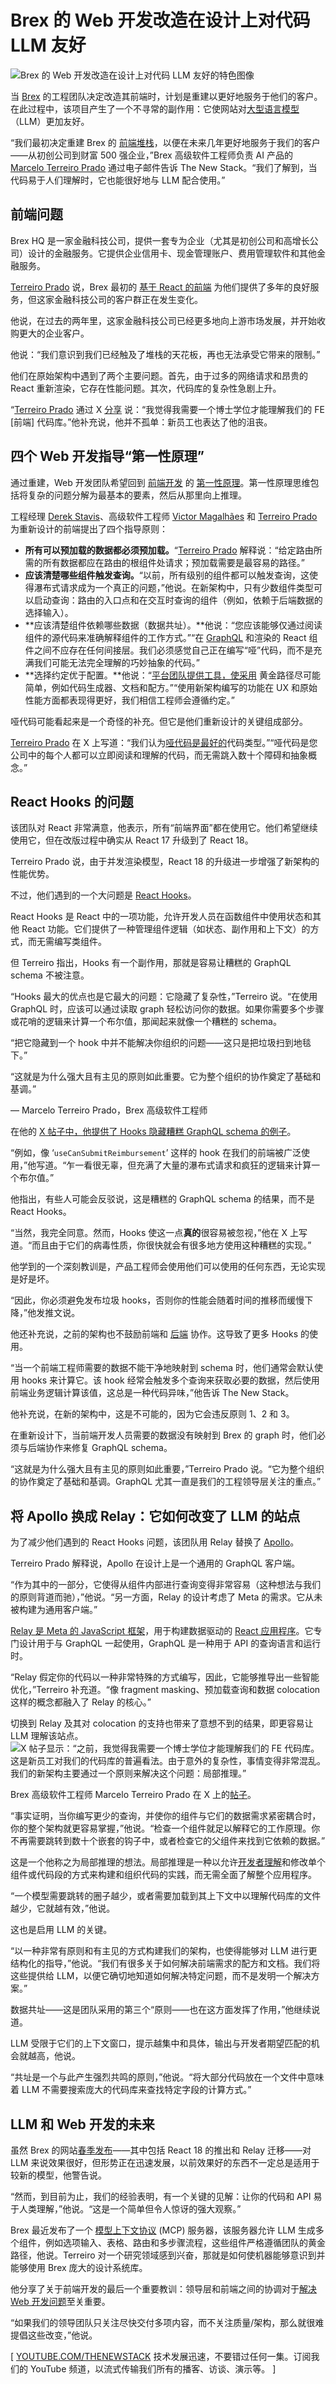 # Brex 的 Web 开发改造在设计上对代码 LLM 友好

![Brex 的 Web 开发改造在设计上对代码 LLM 友好的特色图像](https://cdn.thenewstack.io/media/2025/03/3469338d-hooks-1024x578.png)

当 [Brex](https://www.brex.com/) 的工程团队决定改造其前端时，计划是重建以更好地服务于他们的客户。在此过程中，该项目产生了一个不寻常的副作用：它使网站对[大型语言模型](https://thenewstack.io/top-5-large-language-models-and-how-to-use-them-effectively/)（LLM）更加友好。

“我们最初决定重建 Brex 的 [前端堆栈](https://roadmap.sh/frontend)，以便在未来几年更好地服务于我们的客户——从初创公司到财富 500 强企业，”Brex 高级软件工程师负责 AI 产品的 [Marcelo Terreiro Prado](https://www.linkedin.com/in/marcelo-t-prado/?originalSubdomain=br) 通过电子邮件告诉 The New Stack。“我们了解到，当代码易于人们理解时，它也能很好地与 LLM 配合使用。”

## 前端问题

Brex HQ 是一家金融科技公司，提供一套专为企业（尤其是初创公司和高增长公司）设计的金融服务。它提供企业信用卡、现金管理账户、费用管理软件和其他金融服务。

[Terreiro Prado](https://www.linkedin.com/in/marcelo-t-prado/?originalSubdomain=br) 说，Brex 最初的 [基于 React 的前端](https://thenewstack.io/new-york-public-library-on-choosing-react-to-rebuild-website/) 为他们提供了多年的良好服务，但这家金融科技公司的客户群正在发生变化。

他说，在过去的两年里，这家金融科技公司已经更多地向上游市场发展，并开始收购更大的企业客户。

他说：“我们意识到我们已经触及了堆栈的天花板，再也无法承受它带来的限制。”

他们在原始架构中遇到了两个主要问题。首先，由于过多的网络请求和昂贵的 React 重新渲染，它存在性能问题。其次，代码库的复杂性急剧上升。

“[Terreiro Prado](https://www.linkedin.com/in/marcelo-t-prado/?originalSubdomain=br) 通过 X [分享](https://x.com/marceloterreiro/status/1883148631123071228) 说：“我觉得我需要一个博士学位才能理解我们的 FE [前端] 代码库。”他补充说，他并不孤单：新员工也表达了他的沮丧。

## 四个 Web 开发指导“第一性原理”

通过重建，Web 开发团队希望回到 [前端开发](https://thenewstack.io/introduction-to-frontend-development) 的 [第一性原理](https://thenewstack.io/web-development-trends-in-2024-a-shift-back-to-simplicity/)。第一性原理思维包括将复杂的问题分解为最基本的要素，然后从那里向上推理。

工程经理 [Derek Stavis](https://www.linkedin.com/in/derekstavis/)、高级软件工程师 [Victor Magalhães](https://www.linkedin.com/in/vhfmag/?originalSubdomain=br) 和 [Terreiro Prado](https://www.linkedin.com/in/marcelo-t-prado/?originalSubdomain=br) 为重新设计的前端提出了四个指导原则：

*   **所有可以预加载的数据都必须预加载。**“[Terreiro Prado](https://www.linkedin.com/in/marcelo-t-prado/?originalSubdomain=br) 解释说：“给定路由所需的所有数据都应在路由的根组件处请求；预加载需要是最容易的路径。”
*   **应该清楚哪些组件触发查询。**“以前，所有级别的组件都可以触发查询，这使得瀑布式请求成为一个真正的问题，”他说。在新架构中，只有少数组件类型可以启动查询：路由的入口点和在交互时查询的组件（例如，依赖于后端数据的选择输入）。
*   **应该清楚组件依赖哪些数据（数据共址）。**他说：“您应该能够仅通过阅读组件的源代码来准确解释组件的工作方式。”“在 [GraphQL](https://thenewstack.io/how-apollo-makes-llms-more-reliable-with-graphql/) 和渲染的 React 组件之间不应存在任何间接层。我们必须感觉自己正在编写“哑”代码，而不是充满我们可能无法完全理解的巧妙抽象的代码。”
*   **选择约定优于配置。**他说：“[平台团队提供工具，使采用](https://thenewstack.io/platform-teams-adopt-these-7-developer-productivity-drivers/) 黄金路径尽可能简单，例如代码生成器、文档和配方。”“使用新架构编写的功能在 UX 和原始性能方面都表现得更好，我们相信工程师会遵循约定。”

哑代码可能看起来是一个奇怪的补充。但它是他们重新设计的关键组成部分。

[Terreiro Prado](https://www.linkedin.com/in/marcelo-t-prado/?originalSubdomain=br) 在 X 上写道：“我们认为[哑代码是最好的](https://x.com/marceloterreiro/status/1883148626891047309)代码类型。”“哑代码是您公司中的每个人都可以立即阅读和理解的代码，而无需跳入数十个障碍和抽象概念。”

## React Hooks 的问题
该团队对 React 非常满意，他表示，所有“前端界面”都在使用它。他们希望继续使用它，但在改版过程中确实从 React 17 升级到了 React 18。

Terreiro Prado 说，由于并发渲染模型，React 18 的升级进一步增强了新架构的性能优势。

不过，他们遇到的一个大问题是 [React Hooks](https://react.dev/reference/react/hooks)。

React Hooks 是 React 中的一项功能，允许开发人员在函数组件中使用状态和其他 React 功能。它们提供了一种管理组件逻辑（如状态、副作用和上下文）的方式，而无需编写类组件。

但 Terreiro 指出，Hooks 有一个副作用，那就是容易让糟糕的 GraphQL schema 不被注意。

“Hooks 最大的优点也是它最大的问题：它隐藏了复杂性，”Terreiro 说。“在使用 GraphQL 时，应该可以通过读取 graph 轻松访问你的数据。如果你需要多个步骤或花哨的逻辑来计算一个布尔值，那闻起来就像一个糟糕的 schema。

“把它隐藏到一个 hook 中并不能解决你组织的问题——这只是把垃圾扫到地毯下。”

“这就是为什么强大且有主见的原则如此重要。它为整个组织的协作奠定了基础和基调。”

— Marcelo Terreiro Prado，Brex 高级软件工程师

在他的 [X 帖子中，他提供了 Hooks 隐藏糟糕 GraphQL schema 的例子](https://x.com/marceloterreiro/status/1883148624785441144)。

“例如，像 ‘`useCanSubmitReimbursement`’ 这样的 hook 在我们的前端被广泛使用，”他写道。“乍一看很无辜，但充满了大量的瀑布式请求和疯狂的逻辑来计算一个布尔值。”

他指出，有些人可能会反驳说，这是糟糕的 GraphQL schema 的结果，而不是 React Hooks。

“当然，我完全同意。然而，Hooks 使这一点**真的**很容易被忽视，”他在 X 上写道。“而且由于它们的病毒性质，你很快就会有很多地方使用这种糟糕的实现。”

他学到的一个深刻教训是，产品工程师会使用他们可以使用的任何东西，无论实现是好是坏。

“因此，你必须避免发布垃圾 hooks，否则你的性能会随着时间的推移而缓慢下降，”他发推文说。

他还补充说，之前的架构也不鼓励前端和 [后端](https://thenewstack.io/introduction-to-backend-development/) 协作。这导致了更多 Hooks 的使用。

“当一个前端工程师需要的数据不能干净地映射到 schema 时，他们通常会默认使用 hooks 来计算它。该 hook 经常会触发多个查询来获取必要的数据，然后使用前端业务逻辑计算该值，这总是一种代码异味，”他告诉 The New Stack。

他补充说，在新的架构中，这是不可能的，因为它会违反原则 1、2 和 3。

在重新设计下，当前端开发人员需要的数据没有映射到 Brex 的 graph 时，他们必须与后端协作来修复 GraphQL schema。

“这就是为什么强大且有主见的原则如此重要，”Terreiro Prado 说。“它为整个组织的协作奠定了基础和基调。GraphQL 尤其一直是我们的工程领导层关注的重点。”

## 将 Apollo 换成 Relay：它如何改变了 LLM 的站点

为了减少他们遇到的 React Hooks 问题，该团队用 Relay 替换了 [Apollo](https://thenewstack.io/apollo-graphql-now-connects-to-rest-apis-with-little-fuss/)。

Terreiro Prado 解释说，Apollo 在设计上是一个通用的 GraphQL 客户端。

“作为其中的一部分，它使得从组件内部进行查询变得非常容易（这种想法与我们的原则背道而驰），”他说。“另一方面，Relay 的设计考虑了 Meta 的需求。它从未被构建为通用客户端。”

[Relay 是 Meta 的 JavaScript 框架](https://thenewstack.io/facebooks-relay-javascript-framework-building-react-applications/)，用于构建数据驱动的 [React 应用程序](https://thenewstack.io/after-a-decade-of-react-is-frontend-a-post-react-world-now/)。它专门设计用于与 GraphQL 一起使用，GraphQL 是一种用于 API 的查询语言和运行时。

“Relay 假定你的代码以一种非常特殊的方式编写，因此，它能够推导出一些智能优化，”Terreiro 补充道。“像 fragment masking、预加载查询和数据 colocation 这样的概念都融入了 Relay 的核心。”

切换到 Relay 及其对 colocation 的支持也带来了意想不到的结果，即更容易让 LLM 理解该站点。
![X 帖子显示：“之前，我觉得我需要一个博士学位才能理解我们的 FE 代码库。这是新员工对我们的代码库的普遍看法。由于意外的复杂性，事情变得非常混乱。我们的新架构主要通过一个原则来解决这个问题：局部推理。”](https://cdn.thenewstack.io/media/2025/03/2aa716f9-marcelo_phd_tweet.png)

Brex 高级软件工程师 Marcelo Terreiro Prado 在 X 上的[帖子](https://x.com/marceloterreiro/status/1883148631123071228)。

“事实证明，当你编写更少的查询，并使你的组件与它们的数据需求紧密耦合时，你的整个架构就更容易掌握，”他说。“检查一个组件就足以解释它的工作原理。你不再需要跳转到数十个嵌套的钩子中，或者检查它的父组件来找到它依赖的数据。”

这是一个他称之为局部推理的想法。局部推理是一种以允许[开发者理解](https://thenewstack.io/codesee-helps-developers-understand-the-codebase/)和修改单个组件或代码段的方式来构建和组织代码的实践，而无需全面了解整个应用程序。

“一个模型需要跳转的圈子越少，或者需要加载到其上下文中以理解代码库的文件越少，它就越有效，”他说。

这也是启用 LLM 的关键。

“以一种非常有原则和有主见的方式构建我们的架构，也使得能够对 LLM 进行更结构化的指导，”他说。“我们有很多关于如何解决前端需求的配方和文档。我们将这些提供给 LLM，以便它确切地知道如何解决特定问题，而不是发明一个解决方案。”

数据共址——这是团队采用的第三个“原则——也在这方面发挥了作用，”他继续说道。

LLM 受限于它们的上下文窗口，提示越集中和具体，输出与开发者期望匹配的机会就越高，他说。

“共址是一个与此产生强烈共鸣的原则，”他说。“将大部分代码放在一个文件中意味着 LLM 不需要搜索庞大的代码库来查找特定字段的计算方式。”

## LLM 和 Web 开发的未来

虽然 Brex 的网站[春季发布](https://www.brex.com/spring-2025)——其中包括 React 18 的推出和 Relay 迁移——对 LLM 来说效果很好，但形势正在迅速发展，以前效果好的东西不一定总是适用于较新的模型，他警告说。

“然而，到目前为止，我们的经验表明，有一个关键的见解：让你的代码和 API 易于人类理解，”他说。“这是一个简单但令人惊讶的强大观察。”

Brex 最近发布了一个 [模型上下文协议](https://thenewstack.io/mcp-the-missing-link-between-ai-agents-and-apis/) (MCP) 服务器，该服务器允许 LLM 生成多个组件，例如选项输入、表格、路由和多步骤流程，这些组件严格遵循团队的黄金路径，他说。Terreiro 对一个研究领域感到兴奋，那就是如何使机器能够意识到并能够使用 Brex 庞大的设计系统库。

他分享了关于前端开发的最后一个重要教训：领导层和前端之间的协调对于[解决 Web 开发问题](https://thenewstack.io/top-problems-developers-need-you-to-fix-now/)至关重要。

“如果我们的领导团队只关注尽快交付多项内容，而不关注质量/架构，那么就很难提倡这些改变，”他说。

[
[YOUTUBE.COM/THENEWSTACK](https://youtube.com/thenewstack?sub_confirmation=1)
技术发展迅速，不要错过任何一集。订阅我们的 YouTube
频道，以流式传输我们所有的播客、访谈、演示等。
]